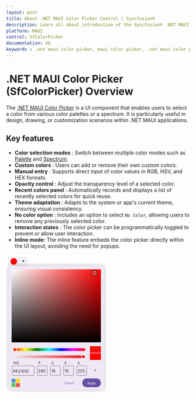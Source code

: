 ```yaml
---
layout: post
title: About .NET MAUI Color Picker Control | Syncfusion®
description: Learn all about introduction of the Syncfusion® .NET MAUI Color Picker (SfColorPicker) control, its elements and more.
platform: MAUI
control: SfColorPicker
documentation: UG
keywords : .net maui color picker, maui color picker, .net maui color picker control, maui color picker control, palette, spectrum
---
```


# .NET MAUI Color Picker (SfColorPicker) Overview

The [.NET MAUI Color Picker](https://help.syncfusion.com/cr/maui/Syncfusion.Maui.Inputs.SfColorPicker.html) is a UI component that enables users to select a color from various color palettes or a spectrum. It is particularly useful in design, drawing, or customization scenarios within .NET MAUI applications.

## Key features

* **Color selection modes** : Switch between multiple color modes such as [Palette](https://help.syncfusion.com/cr/maui/Syncfusion.Maui.Inputs.ColorPickerMode.html#Syncfusion_Maui_Inputs_ColorPickerMode_Palette) and [Spectrum](https://help.syncfusion.com/cr/maui/Syncfusion.Maui.Inputs.ColorPickerMode.html#Syncfusion_Maui_Inputs_ColorPickerMode_Spectrum).
* **Custom colors** : Users can add or remove their own custom colors.
* **Manual entry** : Supports direct input of color values in RGB, HSV, and HEX formats.
* **Opacity control** : Adjust the transparency level of a selected color.
* **Recent colors panel** : Automatically records and displays a list of recently selected colors for quick reuse.
* **Theme adaptation** : Adapts to the system or app's current theme, ensuring visual consistency.
* **No color option** : Includes an option to select `No Color`, allowing users to remove any previously selected color.
* **Interaction states** : The color picker can be programmatically toggled to prevent or allow user interaction.
* **Inline mode:** The inline feature embeds the color picker directly within the UI layout, avoiding the need for popups.

![.NET MAUI Color Picker](Images/Overview/Spectrum.png)